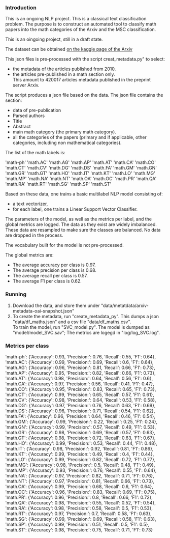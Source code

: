 
### Introduction
This is an ongoing NLP project. This is a classical text classification problem.
The purpose is to construct an automated tool to classify math papers into the math categories of the Arxiv and the MSC classification. 

This is an oingoing project, still in a draft state.  

The dataset can be obtained [on the kaggle page of the Arxiv](https://www.kaggle.com/Cornell-University/arxiv)

This json files is pre-processed with the script creat_metadata.py" to select: 
<ul>
<li> the metadata of the articles published from 2010. </li>
<li> the articles pre-published in a math section only. </li>
This amount to 420017 articles metadata published in the preprint server Arxiv. 
</ul>

The script produces a json file based on the data. The json file contains the section:
<ul>
<li> data of pre-publication</li>
<li> Parsed authors</li>
<li> Title</li>
<li> Abstract</li>
<li> main math category (the primary math category).</li>
<li> all the categories of the papers (primary and if applicable, other categories, including non mathematical categories).</li> 
</ul>

The list of the math labels is: 

'math-ph' 'math.AC' 'math.AG' 'math.AP' 'math.AT' 'math.CA' 'math.CO'  
'math.CT' 'math.CV' 'math.DG' 'math.DS' 'math.FA' 'math.GM' 'math.GN'  
'math.GR' 'math.GT' 'math.HO' 'math.IT' 'math.KT' 'math.LO' 'math.MG'  
'math.MP' 'math.NA' 'math.NT' 'math.OA' 'math.OC' 'math.PR' 'math.QA'  
'math.RA' 'math.RT' 'math.SG' 'math.SP' 'math.ST'

Based on these data, one trains a basic multilabel NLP model consisting of: 
<ul>
<li> a text vectorizer,</li> 
<li> for each label, one trains a Linear Support Vector Classifier.</li> 
</ul>
The parameters of the model, as well as the metrics per label, and the global metrics are logged. The data as they exist are widely imbalanced. These data are resampled to make sure the classes are balanced. No data are dropped in the process. 

The vocabulary built for the model is not pre-processed. 

The global metrics are:
<ul>
<li> The average accuracy per class is 0.97.</li> 
<li> The average precision per class is 0.68.</li> 
<li> The average recall per class is 0.57.</li> 
<li> The average F1 per class is 0.62.</li> 
</ul>


### Running
<ol>
<li> Download the data, and store them under  
"data/metatdata/arxiv-metadata-oai-snapshot.json"
</li>
<li> To create the metadata, run "create_metadata_py". This dumps a json "data/df_maths.json" and a csv file "data/df_maths.csv".
</li> To train the model, run "SVC_model.py". The model is dumped as "model/model_SVC.sav"; The metrics are logegd in "log/log_SVC.log".
</li>
</ol>



### Metrics per class


'math-ph': {'Accuracy': 0.93, 'Precision:': 0.76, 'Recall': 0.55, 'F1': 0.64},  
'math.AC': {'Accuracy': 0.99, 'Precision:': 0.69, 'Recall': 0.6, 'F1': 0.64},  
'math.AG': {'Accuracy': 0.96, 'Precision:': 0.81, 'Recall': 0.66, 'F1': 0.73},  
'math.AP': {'Accuracy': 0.95, 'Precision:': 0.82, 'Recall': 0.66, 'F1': 0.73},  
'math.AT': {'Accuracy': 0.98, 'Precision:': 0.64, 'Recall': 0.56, 'F1': 0.6},  
'math.CA': {'Accuracy': 0.97, 'Precision:': 0.56, 'Recall': 0.41, 'F1': 0.47},  
'math.CO': {'Accuracy': 0.95, 'Precision:': 0.83, 'Recall': 0.65, 'F1': 0.73},  
'math.CT': {'Accuracy': 0.99, 'Precision:': 0.65, 'Recall': 0.57, 'F1': 0.61},  
'math.CV': {'Accuracy': 0.98, 'Precision:': 0.64, 'Recall': 0.53, 'F1': 0.58},  
'math.DG': {'Accuracy': 0.97, 'Precision:': 0.76, 'Recall': 0.63, 'F1': 0.69},  
'math.DS': {'Accuracy': 0.96, 'Precision:': 0.71, 'Recall': 0.54, 'F1': 0.62},  
'math.FA': {'Accuracy': 0.96, 'Precision:': 0.64, 'Recall': 0.46, 'F1': 0.54},  
'math.GM': {'Accuracy': 0.99, 'Precision:': 0.22, 'Recall': 0.25, 'F1': 0.24},  
'math.GN': {'Accuracy': 0.99, 'Precision:': 0.57, 'Recall': 0.49, 'F1': 0.53},  
'math.GR': {'Accuracy': 0.98, 'Precision:': 0.69, 'Recall': 0.57, 'F1': 0.63},  
'math.GT': {'Accuracy': 0.98, 'Precision:': 0.72, 'Recall': 0.63, 'F1': 0.67},  
'math.HO': {'Accuracy': 0.99, 'Precision:': 0.53, 'Recall': 0.44, 'F1': 0.48},  
'math.IT': {'Accuracy': 0.98, 'Precision:': 0.92, 'Recall': 0.81, 'F1': 0.86},  
'math.KT': {'Accuracy': 0.99, 'Precision:': 0.49, 'Recall': 0.4, 'F1': 0.44},  
'math.LO': {'Accuracy': 0.99, 'Precision:': 0.82, 'Recall': 0.72, 'F1': 0.77},  
'math.MG': {'Accuracy': 0.98, 'Precision:': 0.5, 'Recall': 0.48, 'F1': 0.49},  
'math.MP': {'Accuracy': 0.93, 'Precision:': 0.76, 'Recall': 0.55, 'F1': 0.64},  
'math.NA': {'Accuracy': 0.97, 'Precision:': 0.82, 'Recall': 0.71, 'F1': 0.76},  
'math.NT': {'Accuracy': 0.97, 'Precision:': 0.81, 'Recall': 0.66, 'F1': 0.73},  
'math.OA': {'Accuracy': 0.99, 'Precision:': 0.68, 'Recall': 0.6, 'F1': 0.64},  
'math.OC': {'Accuracy': 0.96, 'Precision:': 0.83, 'Recall': 0.69, 'F1': 0.75},   
'math.PR': {'Accuracy': 0.96, 'Precision:': 0.8, 'Recall': 0.66, 'F1': 0.72},  
'math.QA': {'Accuracy': 0.98, 'Precision:': 0.55, 'Recall': 0.52, 'F1': 0.54},  
'math.RA': {'Accuracy': 0.98, 'Precision:': 0.58, 'Recall': 0.5, 'F1': 0.53},  
'math.RT': {'Accuracy': 0.97, 'Precision:': 0.7, 'Recall': 0.58, 'F1': 0.63},  
'math.SG': {'Accuracy': 0.99, 'Precision:': 0.69, 'Recall': 0.58, 'F1': 0.63},  
'math.SP': {'Accuracy': 0.99, 'Precision:': 0.51, 'Recall': 0.5, 'F1': 0.5},  
'math.ST': {'Accuracy': 0.98, 'Precision:': 0.75, 'Recall': 0.71, 'F1': 0.73}  






